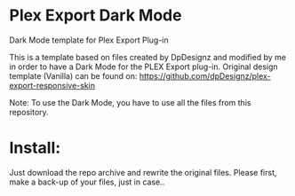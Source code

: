 # Plex Export Dark Mode
Dark Mode template for Plex Export Plug-in

This is a template based on files created by DpDesignz and modified by me in order to have a Dark Mode for the PLEX Export plug-in.
Original design template (Vanilla) can be found on: https://github.com/dpDesignz/plex-export-responsive-skin

Note: To use the Dark Mode, you have to use all the files from this repository.

# Install:
Just download the repo archive and rewrite the original files. Please first, make a back-up of your files, just in case..


